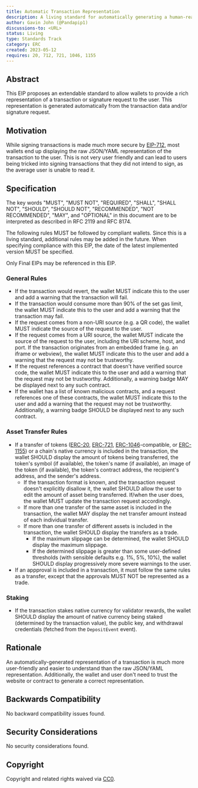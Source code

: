 ```yaml
---
title: Automatic Transaction Representation
description: A living standard for automatically generating a human-readable representation of a transaction and its corresponding EIP-712 signature.
author: Gavin John (@Pandapip1)
discussions-to: <URL>
status: Living
type: Standards Track
category: ERC
created: 2023-05-12
requires: 20, 712, 721, 1046, 1155
---
```


## Abstract

This EIP proposes an extendable standard to allow wallets to provide a rich representation of a transaction or signature request to the user. This representation is generated automatically from the transaction data and/or signature request.

## Motivation

While signing transactions is made much more secure by [EIP-712](./eip-712.md), most wallets end up displaying the raw JSON/YAML representation of the transaction to the user. This is not very user friendly and can lead to users being tricked into signing transactions that they did not intend to sign, as the average user is unable to read it.

## Specification

The key words "MUST", "MUST NOT", "REQUIRED", "SHALL", "SHALL NOT", "SHOULD", "SHOULD NOT", "RECOMMENDED", "NOT RECOMMENDED", "MAY", and "OPTIONAL" in this document are to be interpreted as described in RFC 2119 and RFC 8174.

The following rules MUST be followed by compliant wallets. Since this is a living standard, additional rules may be added in the future. When specifying compliance with this EIP, the date of the latest implemented version MUST be specified.

Only Final EIPs may be referenced in this EIP.

### General Rules

- If the transaction would revert, the wallet MUST indicate this to the user and add a warning that the transaction will fail.
- If the transaction would consume more than 90% of the set gas limit, the wallet MUST indicate this to the user and add a warning that the transaction may fail.
- If the request comes from a non-URI source (e.g. a QR code), the wallet MUST indicate the source of the request to the user.
- If the request comes from a URI source, the wallet MUST indicate the source of the request to the user, including the URI scheme, host, and port. If the transaction originates from an embedded frame (e.g. an iframe or webview), the wallet MUST indicate this to the user and add a warning that the request may not be trustworthy.
- If the request references a contract that doesn't have verified source code, the wallet MUST indicate this to the user and add a warning that the request may not be trustworthy. Additionally, a warning badge MAY be displayed next to any such contract.
- If the wallet has a list of known malicious contracts, and a request references one of these contracts, the wallet MUST indicate this to the user and add a warning that the request may not be trustworthy. Additionally, a warning badge SHOULD be displayed next to any such contract.

### Asset Transfer Rules

- If a transfer of tokens ([ERC-20](./eip-20.md), [ERC-721](./eip-721.md), [ERC-1046](./eip-1046.md)-compatible, or [ERC-1155](./eip-1155.md)) or a chain's native currency is included in the transaction, the wallet SHOULD display the amount of tokens being transferred, the token's symbol (if available), the token's name (if available), an image of the token (if available), the token's contract address, the recipient's address, and the sender's address.
  - If the transaction format is known, and the transaction request doesn't explicitly disallow it, the wallet SHOULD allow the user to edit the amount of asset being transferred. If/when the user does, the wallet MUST update the transaction request accordingly.
  - If more than one transfer of the same asset is included in the transaction, the wallet MAY display the net transfer amount instead of each individual transfer.
  - If more than one transfer of different assets is included in the transaction, the wallet SHOULD display the transfers as a trade.
    - If the maximum slippage can be determined, the wallet SHOULD display the maximum slippage.
    - If the determined slippage is greater than some user-defined thresholds (with sensible defaults e.g. 1%, 5%, 10%), the wallet SHOULD display progressively more severe warnings to the user.
- If an appproval is included in a transaction, it must follow the same rules as a transfer, except that the approvals MUST NOT be represented as a trade.

### Staking

- If the transaction stakes native currency for validator rewards, the wallet SHOULD display the amount of native currency being staked (determined by the transaction value), the public key, and withdrawal credentials (fetched from the `DepositEvent` event).

## Rationale

An automatically-generated representation of a transaction is much more user-friendly and easier to understand than the raw JSON/YAML representation. Additionally, the wallet and user don't need to trust the website or contract to generate a correct representation.

## Backwards Compatibility

No backward compatibility issues found.

## Security Considerations

No security considerations found.

## Copyright

Copyright and related rights waived via [CC0](../LICENSE.md).
